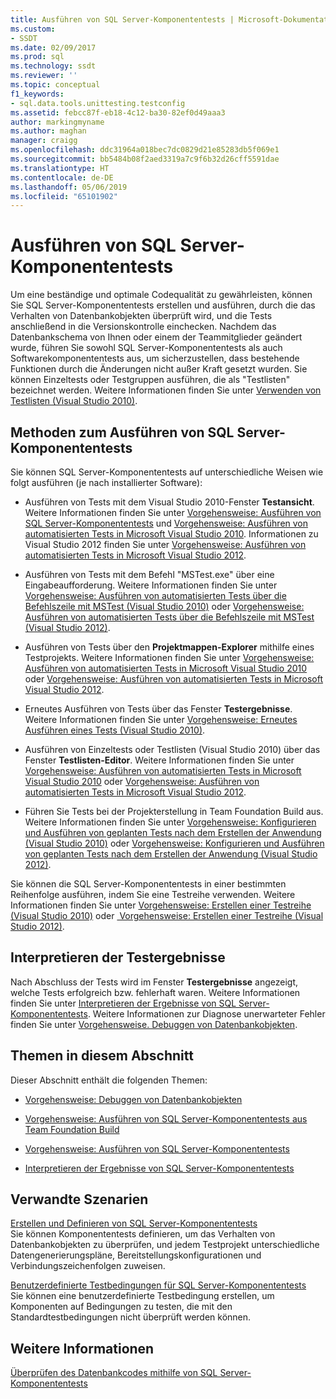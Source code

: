 ```yaml
---
title: Ausführen von SQL Server-Komponententests | Microsoft-Dokumentation
ms.custom:
- SSDT
ms.date: 02/09/2017
ms.prod: sql
ms.technology: ssdt
ms.reviewer: ''
ms.topic: conceptual
f1_keywords:
- sql.data.tools.unittesting.testconfig
ms.assetid: febcc87f-eb18-4c12-ba30-82ef0d49aaa3
author: markingmyname
ms.author: maghan
manager: craigg
ms.openlocfilehash: ddc31964a018bec7dc0829d21e85283db5f069e1
ms.sourcegitcommit: bb5484b08f2aed3319a7c9f6b32d26cff5591dae
ms.translationtype: HT
ms.contentlocale: de-DE
ms.lasthandoff: 05/06/2019
ms.locfileid: "65101902"
---
```

# <a name="running-sql-server-unit-tests"></a>Ausführen von SQL Server-Komponententests
Um eine beständige und optimale Codequalität zu gewährleisten, können Sie SQL Server-Komponententests erstellen und ausführen, durch die das Verhalten von Datenbankobjekten überprüft wird, und die Tests anschließend in die Versionskontrolle einchecken. Nachdem das Datenbankschema von Ihnen oder einem der Teammitglieder geändert wurde, führen Sie sowohl SQL Server-Komponententests als auch Softwarekomponententests aus, um sicherzustellen, dass bestehende Funktionen durch die Änderungen nicht außer Kraft gesetzt wurden. Sie können Einzeltests oder Testgruppen ausführen, die als "Testlisten" bezeichnet werden. Weitere Informationen finden Sie unter [Verwenden von Testlisten (Visual Studio 2010)](https://msdn.microsoft.com/library/ms182461(VS.100).aspx).  
  
## <a name="ways-to-run-sql-server-unit-tests"></a>Methoden zum Ausführen von SQL Server-Komponententests  
Sie können SQL Server-Komponententests auf unterschiedliche Weisen wie folgt ausführen (je nach installierter Software):  
  
-   Ausführen von Tests mit dem Visual Studio 2010-Fenster **Testansicht**. Weitere Informationen finden Sie unter [Vorgehensweise: Ausführen von SQL Server-Komponententests](../ssdt/how-to-run-sql-server-unit-tests.md) und [Vorgehensweise: Ausführen von automatisierten Tests in Microsoft Visual Studio 2010](https://msdn.microsoft.com/library/ms182470(VS.100).aspx). Informationen zu Visual Studio 2012 finden Sie unter [Vorgehensweise: Ausführen von automatisierten Tests in Microsoft Visual Studio 2012](https://msdn.microsoft.com/library/ms182470.aspx).  
  
-   Ausführen von Tests mit dem Befehl "MSTest.exe" über eine Eingabeaufforderung. Weitere Informationen finden Sie unter [Vorgehensweise: Ausführen von automatisierten Tests über die Befehlszeile mit MSTest (Visual Studio 2010)](https://msdn.microsoft.com/library/ms182487(VS.100).aspx) oder [Vorgehensweise: Ausführen von automatisierten Tests über die Befehlszeile mit MSTest (Visual Studio 2012)](https://msdn.microsoft.com/library/ms182487.aspx).  
  
-   Ausführen von Tests über den **Projektmappen-Explorer** mithilfe eines Testprojekts. Weitere Informationen finden Sie unter [Vorgehensweise: Ausführen von automatisierten Tests in Microsoft Visual Studio 2010](https://msdn.microsoft.com/library/ms182470(VS.100).aspx) oder [Vorgehensweise: Ausführen von automatisierten Tests in Microsoft Visual Studio 2012](https://msdn.microsoft.com/library/ms182470.aspx).  
  
-   Erneutes Ausführen von Tests über das Fenster **Testergebnisse**. Weitere Informationen finden Sie unter [Vorgehensweise: Erneutes Ausführen eines Tests (Visual Studio 2010)](https://msdn.microsoft.com/library/ms182472(VS.100).aspx).  
  
-   Ausführen von Einzeltests oder Testlisten (Visual Studio 2010) über das Fenster **Testlisten-Editor**. Weitere Informationen finden Sie unter [Vorgehensweise: Ausführen von automatisierten Tests in Microsoft Visual Studio 2010](https://msdn.microsoft.com/library/ms182470(VS.100).aspx) oder [Vorgehensweise: Ausführen von automatisierten Tests in Microsoft Visual Studio 2012](https://msdn.microsoft.com/library/ms182470.aspx).  
  
-   Führen Sie Tests bei der Projekterstellung in Team Foundation Build aus. Weitere Informationen finden Sie unter [Vorgehensweise: Konfigurieren und Ausführen von geplanten Tests nach dem Erstellen der Anwendung (Visual Studio 2010)](https://msdn.microsoft.com/library/ms182465(VS.100).aspx) oder [Vorgehensweise: Konfigurieren und Ausführen von geplanten Tests nach dem Erstellen der Anwendung (Visual Studio 2012)](https://msdn.microsoft.com/library/ms182465.aspx).  
  
Sie können die SQL Server-Komponententests in einer bestimmten Reihenfolge ausführen, indem Sie eine Testreihe verwenden. Weitere Informationen finden Sie unter [Vorgehensweise: Erstellen einer Testreihe (Visual Studio 2010)](https://msdn.microsoft.com/library/ms182631(VS.100).aspx) oder [ Vorgehensweise: Erstellen einer Testreihe (Visual Studio 2012)](https://msdn.microsoft.com/library/ms182631.aspx).  
  
## <a name="interpreting-tests-results"></a>Interpretieren der Testergebnisse  
Nach Abschluss der Tests wird im Fenster **Testergebnisse** angezeigt, welche Tests erfolgreich bzw. fehlerhaft waren. Weitere Informationen finden Sie unter [Interpretieren der Ergebnisse von SQL Server-Komponententests](../ssdt/interpreting-sql-server-unit-test-results.md). Weitere Informationen zur Diagnose unerwarteter Fehler finden Sie unter [Vorgehensweise. Debuggen von Datenbankobjekten](../ssdt/how-to-debug-database-objects.md).  
  
## <a name="topics-in-this-section"></a>Themen in diesem Abschnitt  
Dieser Abschnitt enthält die folgenden Themen:  
  
-   [Vorgehensweise: Debuggen von Datenbankobjekten](../ssdt/how-to-debug-database-objects.md)  
  
-   [Vorgehensweise: Ausführen von SQL Server-Komponententests aus Team Foundation Build](../ssdt/how-to-run-sql-server-unit-tests-from-team-foundation-build.md)  
  
-   [Vorgehensweise: Ausführen von SQL Server-Komponententests](../ssdt/how-to-run-sql-server-unit-tests.md)  
  
-   [Interpretieren der Ergebnisse von SQL Server-Komponententests](../ssdt/interpreting-sql-server-unit-test-results.md)  
  
## <a name="related-scenarios"></a>Verwandte Szenarien  
[Erstellen und Definieren von SQL Server-Komponententests](../ssdt/creating-and-defining-sql-server-unit-tests.md)  
Sie können Komponententests definieren, um das Verhalten von Datenbankobjekten zu überprüfen, und jedem Testprojekt unterschiedliche Datengenerierungspläne, Bereitstellungskonfigurationen und Verbindungszeichenfolgen zuweisen.  
  
[Benutzerdefinierte Testbedingungen für SQL Server-Komponententests](../ssdt/custom-test-conditions-for-sql-server-unit-tests.md)  
Sie können eine benutzerdefinierte Testbedingung erstellen, um Komponenten auf Bedingungen zu testen, die mit den Standardtestbedingungen nicht überprüft werden können.  
  
## <a name="see-also"></a>Weitere Informationen  
[Überprüfen des Datenbankcodes mithilfe von SQL Server-Komponententests](../ssdt/verifying-database-code-by-using-sql-server-unit-tests.md)  
  
